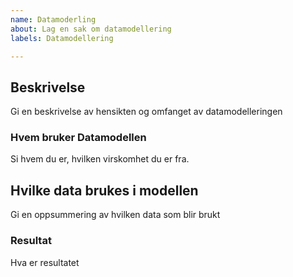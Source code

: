 ```yaml
---
name: Datamoderling
about: Lag en sak om datamodellering
labels: Datamodellering

---
```


## Beskrivelse
Gi en beskrivelse av hensikten og omfanget av datamodelleringen

### Hvem bruker Datamodellen
Si hvem du er, hvilken virskomhet du er fra. 

## Hvilke data brukes i modellen
Gi en oppsummering av hvilken data som blir brukt

### Resultat
Hva er resultatet
